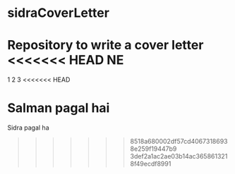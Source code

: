 # sidraCoverLetter
Repository to write a cover letter
<<<<<<< HEAD
NE
=======
1
2
3
<<<<<<< HEAD

Salman pagal hai
=======
Sidra pagal ha
>>>>>>> 8518a680002df57cd40673186938e259f19447b9
>>>>>>> 3def2a1ac2ae03b14ac3658613218f49ecdf8991
